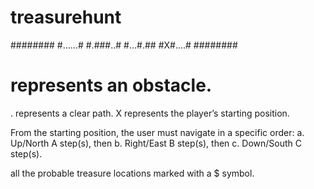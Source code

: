 # treasurehunt

########
#......#
#.###..#
#...#.##
#X#....#
########
# represents an obstacle.
. represents a clear path.
X represents the player’s starting position.

 From the starting position, the user must navigate in a specific order:
a. Up/North A step(s), then
b. Right/East B step(s), then
c. Down/South C step(s).

all the probable treasure locations marked with a $ symbol.
